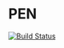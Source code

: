 # PEN

[![Build Status](https://travis-ci.org/tpoisot/PEN.jl.svg?branch=master)](https://travis-ci.org/tpoisot/PEN.jl)
